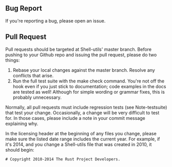 Bug Report
----------

If you're reporting a bug, please open an issue.

Pull Request
------------

Pull requests should be targeted at Shell-utils' master branch. Before pushing to your Github repo and issuing the pull request, please do two things:

1. Rebase your local changes against the master branch. Resolve any conflicts that arise.
2. Run the full test suite with the make check command. You're not off the hook even if you just stick to documentation; code examples in the docs are tested as well! Although for simple wording or grammar fixes, this is probably unnecessary.

Normally, all pull requests must include regression tests (see Note-testsuite) that test your change. Occasionally, a change will be very difficult to test for. In those cases, please include a note in your commit message explaining why.

In the licensing header at the beginning of any files you change, please make sure the listed date range includes the current year. For example, if it's 2014, and you change a Shell-utils file that was created in 2010, it should begin:

	# Copyright 2010-2014 The Rust Project Developers.


